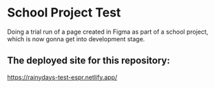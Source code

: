 # School Project Test
Doing a trial run of a page created in Figma as part of a school project, which is now gonna get into development stage.

## The deployed site for this repository:
https://rainydays-test-espr.netlify.app/
